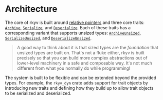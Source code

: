 # Architecture

The core of rkyv is built around
[relative pointers](https://docs.rs/rkyv/0.7.1/rkyv/rel_ptr/struct.RelPtr.html) and three core
traits:
[`Archive`](https://docs.rs/rkyv/0.7.1/rkyv/trait.Archive.html),
[`Serialize`](https://docs.rs/rkyv/0.7.1/rkyv/trait.Serialize.html), and
[`Deserialize`](https://docs.rs/rkyv/0.7.1/rkyv/trait.Deserialize.html). Each of these traits has a
corresponding variant that supports unsized types:
[`ArchiveUnsized`](https://docs.rs/rkyv/0.7.1/rkyv/trait.ArchiveUnsized.html),
[`SerializeUnsized`](https://docs.rs/rkyv/0.7.1/rkyv/trait.SerializeUnsized.html), and
[`DeserializeUnsized`](https://docs.rs/rkyv/0.7.1/rkyv/trait.DeserializeUnsized.html).

> A good way to think about it is that sized types are the *foundation* that unsized types are built
> on. That's not a fluke either, rkyv is built precisely so that you can build more complex
> abstractions out of lower-level machinery in a safe and composable way. It's not much different
> from what you normally do while programming!

The system is built to be flexible and can be extended beyond the provided types. For example, the
`rkyv_dyn` crate adds support for trait objects by introducing new traits and defining how they
build up to allow trait objects to be serialized and deserialized.

